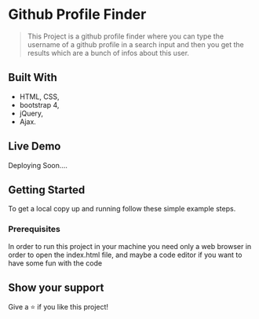 # Github Profile Finder

> This Project is a github profile finder where you can type the username of a github profile in a search input and then you get the results which are a bunch of infos about this user.

## Built With

- HTML, CSS,
- bootstrap 4,
- jQuery,
- Ajax.


## Live Demo
Deploying Soon....

## Getting Started

To get a local copy up and running follow these simple example steps.

### Prerequisites

In order to run this project in your machine you need only a web browser in order to open the index.html file, and maybe a code editor if you want to have some fun with the code

## Show your support

Give a ⭐️ if you like this project!
